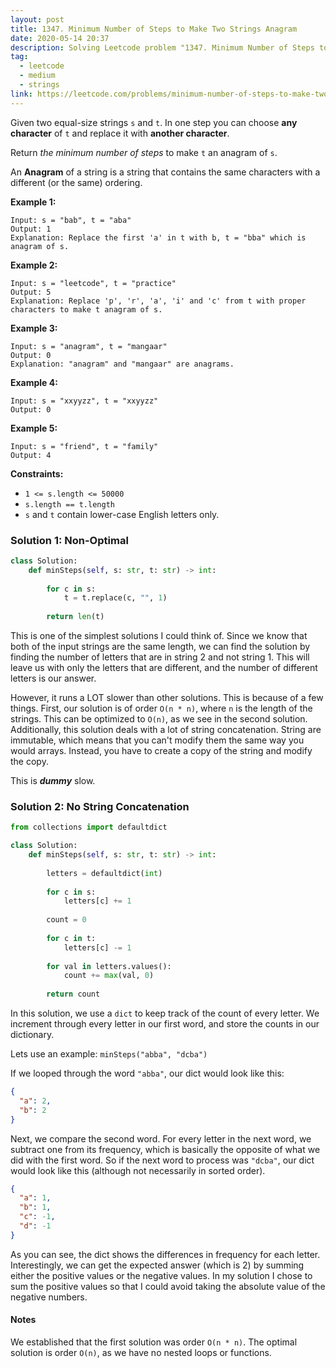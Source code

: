 ```yaml
---
layout: post
title: 1347. Minimum Number of Steps to Make Two Strings Anagram
date: 2020-05-14 20:37
description: Solving Leetcode problem "1347. Minimum Number of Steps to Make Two Strings Anagram"
tag:
  - leetcode
  - medium
  - strings
link: https://leetcode.com/problems/minimum-number-of-steps-to-make-two-strings-anagram/
---
```




Given two equal-size strings `s` and `t`. In one step you can choose **any character** of `t` and replace it with **another character**.

Return *the minimum number of steps* to make `t` an anagram of `s`.

An **Anagram** of a string is a string that contains the same characters with a different (or the same) ordering.

 

**Example 1:**

```
Input: s = "bab", t = "aba"
Output: 1
Explanation: Replace the first 'a' in t with b, t = "bba" which is anagram of s.
```

**Example 2:**

```
Input: s = "leetcode", t = "practice"
Output: 5
Explanation: Replace 'p', 'r', 'a', 'i' and 'c' from t with proper characters to make t anagram of s.
```

**Example 3:**

```
Input: s = "anagram", t = "mangaar"
Output: 0
Explanation: "anagram" and "mangaar" are anagrams. 
```

**Example 4:**

```
Input: s = "xxyyzz", t = "xxyyzz"
Output: 0
```

**Example 5:**

```
Input: s = "friend", t = "family"
Output: 4
```

 

**Constraints:**

- `1 <= s.length <= 50000`
- `s.length == t.length`
- `s` and `t` contain lower-case English letters only.



### Solution 1: Non-Optimal

```python
class Solution:
    def minSteps(self, s: str, t: str) -> int:
        
        for c in s:
            t = t.replace(c, "", 1)
            
        return len(t)
```



This is one of the simplest solutions I could think of. Since we know that both of the input strings are the same length, we can find the solution by finding the number of letters that are in string 2 and not string 1. This will leave us with only the letters that are different, and the number of different letters is our answer. 

However, it runs a LOT slower than other solutions. This is because of a few things. First, our solution is of order ```O(n * n)```, where ```n``` is the length of the strings. This can be optimized to ```O(n)```, as we see in the second solution. Additionally, this solution deals with a lot of string concatenation. String are immutable, which means that you can't modify them the same way you would arrays. Instead, you have to create a copy of the string and modify the copy.

This is ***dummy*** slow.



### Solution 2: No String Concatenation

```python
from collections import defaultdict

class Solution:
    def minSteps(self, s: str, t: str) -> int:
        
        letters = defaultdict(int)
        
        for c in s:
            letters[c] += 1
            
        count = 0
        
        for c in t:
            letters[c] -= 1
                
        for val in letters.values():
            count += max(val, 0)
        
        return count
```



In this solution, we use a ```dict``` to keep track of the count of every letter. We increment through every letter in our first word, and store the counts in our dictionary. 

Lets use an example: ```minSteps("abba", "dcba")```

If we looped through the word ```"abba"```, our dict would look like this:

```json
{
  "a": 2,
  "b": 2
}
```



Next, we compare the second word. For every letter in the next word, we subtract one from its frequency, which is basically the opposite of what we did with the first word. So if the next word to process was ```"dcba"```, our dict would look like this (although not necessarily in sorted order).



```json
{
  "a": 1,
  "b": 1,
  "c": -1,
  "d": -1
}
```



As you can see, the dict shows the differences in frequency for each letter. Interestingly, we can get the expected answer (which is 2) by summing either the positive values or the negative values. In my solution I chose to sum the positive values so that I could avoid taking the absolute value of the negative numbers. 



#### Notes

We established that the first solution was order ```O(n * n)```. The optimal solution is order ```O(n)```, as we have no nested loops or functions.